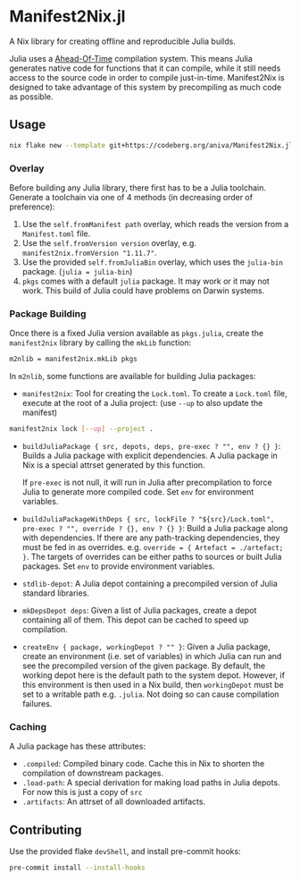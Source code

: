 # Manifest2Nix.jl

A Nix library for creating offline and reproducible Julia builds.

Julia uses a [Ahead-Of-Time](https://docs.julialang.org/en/v1/devdocs/aot/)
compilation system. This means Julia generates native code for functions that it
can compile, while it still needs access to the source code in order to compile
just-in-time. Manifest2Nix is designed to take advantage of this system by
precompiling as much code as possible.

## Usage

``` sh
nix flake new --template git+https://codeberg.org/aniva/Manifest2Nix.jl.git ./minimal
```

### Overlay

Before building any Julia library, there first has to be a Julia toolchain.
Generate a toolchain via one of 4 methods (in decreasing order of preference):

1. Use the `self.fromManifest path` overlay, which reads the version from a
   `Manifest.toml` file.
2. Use the `self.fromVersion version` overlay, e.g. `manifest2nix.fromVersion
   "1.11.7"`.
3. Use the provided `self.fromJuliaBin` overlay, which uses the `julia-bin`
   package. (`julia = julia-bin`)
4. `pkgs` comes with a default `julia` package. It may work or it may not work.
   This build of Julia could have problems on Darwin systems.

### Package Building

Once there is a fixed Julia version available as `pkgs.julia`, create the
`manifest2nix` library by calling the `mkLib` function:

```nix
m2nlib = manifest2nix.mkLib pkgs
```

In `m2nlib`, some functions are available for building Julia packages:

- `manifest2nix`: Tool for creating the `Lock.toml`. To create a `Lock.toml`
  file, execute at the root of a Julia project: (use `--up` to also update the
  manifest)

```sh
manifest2nix lock [--up] --project .
```

- `buildJuliaPackage { src, depots, deps, pre-exec ? "", env ? {} }`: Builds a
  Julia package with explicit dependencies. A Julia package in Nix is a special
  attrset generated by this function.

  If `pre-exec` is not null, it will run in Julia after precompilation to force
  Julia to generate more compiled code. Set `env` for environment variables.
- `buildJuliaPackageWithDeps { src, lockFile ? "${src}/Lock.toml", pre-exec ?
  "", override ? {}, env ? {} }`: Build a Julia package along with dependencies.
  If there are any path-tracking dependencies, they must be fed in as overrides.
  e.g. `override = { Artefact = ./artefact; }`. The targets of overrides can be
  either paths to sources or built Julia packages. Set `env` to provide
  environment variables.
- `stdlib-depot`: A Julia depot containing a precompiled version of Julia
  standard libraries.
- `mkDepsDepot deps`: Given a list of Julia packages, create a depot containing
  all of them. This depot can be cached to speed up compilation.
- `createEnv { package, workingDepot ? "" }`: Given a Julia package, create an
  environment (i.e.  set of variables) in which Julia can run and see the
  precompiled version of the given package. By default, the working depot here is
  the default path to the system depot. However, if this environment is then
  used in a Nix build, then `workingDepot` must be set to a writable path e.g.
  `.julia`. Not doing so can cause compilation failures.

### Caching

A Julia package has these attributes:
- `.compiled`: Compiled binary code. Cache this in Nix to shorten the
  compilation of downstream packages.
- `.load-path`: A special derivation for making load paths in Julia depots. For
  now this is just a copy of `src`
- `.artifacts`: An attrset of all downloaded artifacts.




## Contributing

Use the provided flake `devShell`, and install pre-commit hooks:

``` sh
pre-commit install --install-hooks
```
